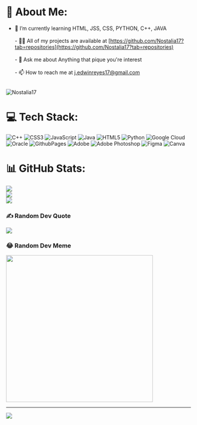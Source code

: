 # 💫 About Me:
- 🌱 I’m currently learning HTML, JSS, CSS, PYTHON, C++, JAVA<br><br>- 👨‍💻 All of my projects are available at [https://github.com/Nostalia17?tab=repositories](https://github.com/Nostalia17?tab=repositories)<br><br>- 💬 Ask me about Anything that pique you're interest<br><br>- 📫 How to reach me  at j.edwinreyes17@gmail.com<br><br>

<p align="left"> <img src="https://komarev.com/ghpvc/?username=Nostalia17&label=Profile%20views&color=0e75b6&style=flat" alt="Nostalia17" /> </p>

# 💻 Tech Stack:
![C++](https://img.shields.io/badge/c++-%2300599C.svg?style=for-the-badge&logo=c%2B%2B&logoColor=white) ![CSS3](https://img.shields.io/badge/css3-%231572B6.svg?style=for-the-badge&logo=css3&logoColor=white) ![JavaScript](https://img.shields.io/badge/javascript-%23323330.svg?style=for-the-badge&logo=javascript&logoColor=%23F7DF1E) ![Java](https://img.shields.io/badge/java-%23ED8B00.svg?style=for-the-badge&logo=openjdk&logoColor=white) ![HTML5](https://img.shields.io/badge/html5-%23E34F26.svg?style=for-the-badge&logo=html5&logoColor=white) ![Python](https://img.shields.io/badge/python-3670A0?style=for-the-badge&logo=python&logoColor=ffdd54) ![Google Cloud](https://img.shields.io/badge/GoogleCloud-%234285F4.svg?style=for-the-badge&logo=google-cloud&logoColor=white) ![Oracle](https://img.shields.io/badge/Oracle-F80000?style=for-the-badge&logo=oracle&logoColor=white) ![GithubPages](https://img.shields.io/badge/github%20pages-121013?style=for-the-badge&logo=github&logoColor=white) ![Adobe](https://img.shields.io/badge/adobe-%23FF0000.svg?style=for-the-badge&logo=adobe&logoColor=white) ![Adobe Photoshop](https://img.shields.io/badge/adobe%20photoshop-%2331A8FF.svg?style=for-the-badge&logo=adobe%20photoshop&logoColor=white) ![Figma](https://img.shields.io/badge/figma-%23F24E1E.svg?style=for-the-badge&logo=figma&logoColor=white) ![Canva](https://img.shields.io/badge/Canva-%2300C4CC.svg?style=for-the-badge&logo=Canva&logoColor=white)
# 📊 GitHub Stats:
![](https://github-readme-stats.vercel.app/api?username=Nostalia17&theme=dark&hide_border=false&include_all_commits=false&count_private=false)<br/>
![](https://github-readme-streak-stats.herokuapp.com/?user=Nostalia17&theme=dark&hide_border=false)<br/>
![](https://github-readme-stats.vercel.app/api/top-langs/?username=Nostalia17&theme=dark&hide_border=false&include_all_commits=false&count_private=false&layout=compact)

### ✍️ Random Dev Quote
![](https://quotes-github-readme.vercel.app/api?type=horizontal&theme=radical)

### 😂 Random Dev Meme
<img src='https://randommeme-five.vercel.app/' style="height: 400px;"/>

---
[![](https://visitcount.itsvg.in/api?id=Nostalia17&icon=0&color=0)](https://visitcount.itsvg.in)

<!-- Proudly created with GPRM ( https://gprm.itsvg.in ) -->
